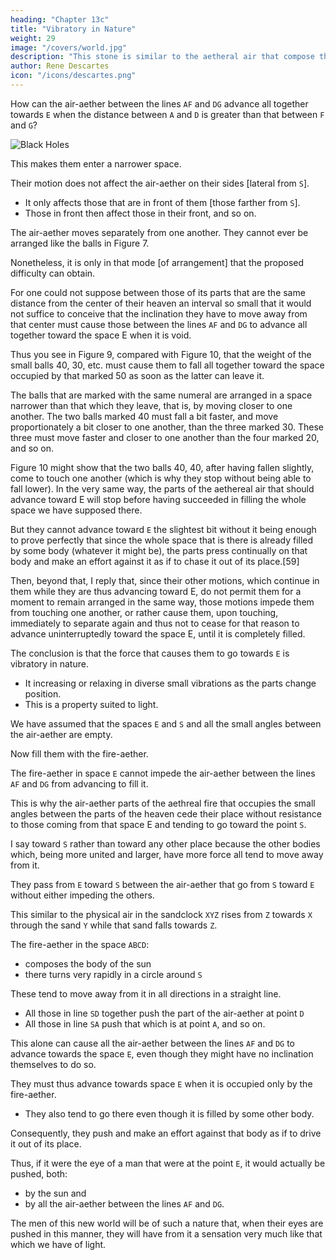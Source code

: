 ```yaml
---
heading: "Chapter 13c"
title: "Vibratory in Nature"
weight: 29
image: "/covers/world.jpg"
description: "This stone is similar to the aetheral air that compose the heavens"
author: Rene Descartes
icon: "/icons/descartes.png"
---
```




How can the air-aether between the lines `AF` and `DG` advance all together towards `E` when the distance between `A` and `D` is greater than that between `F` and `G`? 

![Black Holes](/graphics/physics/world-13hhh.jpg)


This makes them enter a narrower space.
 <!-- that they must enter narrower than the space that they must leave.  -->

Their motion does not affect the air-aether on their sides [lateral from `S`].
- It only affects those that are in front of them [those farther from `S`].
- Those in front then affect those in their front, and so on. 

<!-- If so, consider that the action by which they tend to move away from the center of their heaven does not force them to touch those of their neighbors that are at the same distance as they from that center. They only touch those that are to a degree more distant from it.[58] 

Thus, the weight of the small balls `1, 2, 3, 4, 5` does not force those marked by the same numerals to touch one another. Instead, they only force those marked `1` or `10` to rest on those marked `2` or `20`. The latter would then rest on those marked `3` or `30`, and so on. 

Thus, these small balls can be arranged in many other ways.  -->

The air-aether moves separately from one another. They cannot ever be arranged like the balls in Figure 7. 

Nonetheless, it is only in that mode [of arrangement] that the proposed difficulty can obtain. 

For one could not suppose between those of its parts that are the same distance from the center of their heaven an interval so small that it would not suffice to conceive that the inclination they have to move away from that center must cause those between the lines `AF` and `DG` to advance all together toward the space E when it is void. 

Thus you see in Figure 9, compared with Figure 10, that the weight of the small balls 40, 30, etc. must cause them to fall all together toward the space occupied by that marked 50 as soon as the latter can leave it.	

<!-- And one can clearly perceive here how those of --> The balls that are marked with the same numeral are arranged in a space narrower than that which they leave, that is, by moving closer to one another. <!-- One can also perceive that --> The two balls marked 40 must fall a bit faster, and move proportionately a bit closer to one another, than the three marked 30. These three must move faster and closer to one another than the four marked 20, and so on.

Figure 10 might show that the two balls 40, 40, after having fallen slightly, come to touch one another (which is why they stop without being able to fall lower). In the very same way, the parts of the aethereal air that should advance toward E will stop before having succeeded in filling the whole space we have supposed there.

But they cannot advance toward `E` the slightest bit without it being enough to prove perfectly that since the whole space that is there is already filled by some body (whatever it might be), the parts press continually on that body and make an effort against it as if to chase it out of its place.[59]

Then, beyond that, I reply that, since their other motions, which continue in them while they are thus advancing toward E, do not permit them for a moment to remain arranged in the same way, those motions impede them from touching one another, or rather cause them, upon touching, immediately to separate again and thus not to cease for that reason to advance uninterruptedly toward the space E, until it is completely filled. 

<!-- Thus, one cannot conclude from this anything other than that  -->

The conclusion is that the force that causes them to go towards `E` is vibratory in nature.
- It increasing or relaxing in diverse small vibrations as the parts change position. 
- This is a property suited to light.

We have assumed that the spaces `E` and `S` and all the small angles between the air-aether are empty.

Now fill them with the fire-aether. 

The fire-aether in space `E` cannot impede the air-aether between the lines `AF` and `DG` from advancing to fill it.

 <!-- in just the same way as they would if it were void, because, being extremely subtle and extremely agitated. They are always as ready to leave the places where they are as any other body might be to enter them. -->

This is why the air-aether parts of the aethreal fire that occupies the small angles between the parts of the heaven cede their place without resistance to those coming from that space E and tending to go toward the point `S`. 

I say toward `S` rather than toward any other place because the other bodies which, being more united and larger, have more force all tend to move away from it.

They pass from `E` toward `S` between the air-aether that go from `S` toward `E` without either impeding the others.

This similar to the physical air in the sandclock `XYZ` rises from `Z` towards `X` through the sand `Y` while that sand falls towards `Z`.


The fire-aether in the space `ABCD`:
- composes the body of the sun
- there turns very rapidly in a circle around `S`

These tend to move away from it in all directions in a straight line. 
- All those in line `SD` together push the part of the air-aether at point `D`
- All those in line `SA` push that which is at point `A`, and so on.

This alone can cause all the air-aether between the lines `AF` and `DG` to advance towards the space `E`, even though they might have no inclination themselves to do so.

They must thus advance towards space `E` when it is occupied only by the fire-aether. 
- They also tend to go there even though it is filled by some other body.

Consequently, they push and make an effort against that body as if to drive it out of its place. 

Thus, if it were the eye of a man that were at the point `E`, it would actually be pushed, both:
- by the sun and
- by all the air-aether between the lines `AF` and `DG`.

The men of this new world will be of such a nature that, when their eyes are pushed in this manner, they will have from it a sensation very much like that which we have of light.
